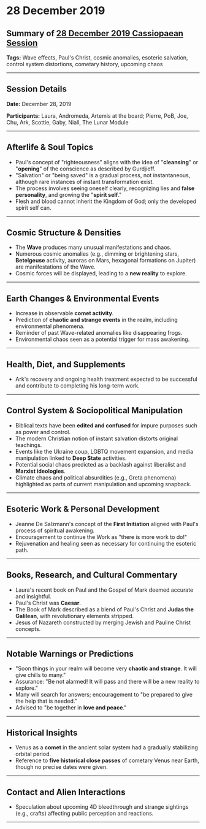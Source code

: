 # 28 December 2019

## Summary of [28 December 2019 Cassiopaean Session](https://cassiopaea.org/forum/threads/session-28-december-2019.48106/)

**Tags:** Wave effects, Paul's Christ, cosmic anomalies, esoteric salvation, control system distortions, cometary history, upcoming chaos

---


## Session Details

**Date:** December 28, 2019

**Participants:** Laura, Andromeda, Artemis at the board; Pierre, PoB, Joe, Chu, Ark, Scottie, Gaby, Niall, The Lunar Module

---


## Afterlife & Soul Topics

- Paul's concept of "righteousness" aligns with the idea of "**cleansing**" or "**opening**" of the conscience as described by Gurdjieff.
- "Salvation" or "being saved" is a gradual process, not instantaneous, although rare instances of instant transformation exist.
- The process involves seeing oneself clearly, recognizing lies and **false personality**, and growing the "**spirit self**."
- Flesh and blood cannot inherit the Kingdom of God; only the developed spirit self can.

---


## Cosmic Structure & Densities

- The **Wave** produces many unusual manifestations and chaos.
- Numerous cosmic anomalies (e.g., dimming or brightening stars, **Betelgeuse** activity, auroras on Mars, hexagonal formations on Jupiter) are manifestations of the Wave.
- Cosmic forces will be displayed, leading to a **new reality** to explore.

---


## Earth Changes & Environmental Events

- Increase in observable **comet activity**.
- Prediction of **chaotic and strange events** in the realm, including environmental phenomena.
- Reminder of past Wave-related anomalies like disappearing frogs.
- Environmental chaos seen as a potential trigger for mass awakening.

---


## Health, Diet, and Supplements

- Ark's recovery and ongoing health treatment expected to be successful and contribute to completing his long-term work.

---


## Control System & Sociopolitical Manipulation

- Biblical texts have been **edited and confused** for impure purposes such as power and control.
- The modern Christian notion of instant salvation distorts original teachings.
- Events like the Ukraine coup, LGBTQ movement expansion, and media manipulation linked to **Deep State** activities.
- Potential social chaos predicted as a backlash against liberalist and **Marxist ideologies**.
- Climate chaos and political absurdities (e.g., Greta phenomena) highlighted as parts of current manipulation and upcoming snapback.

---


## Esoteric Work & Personal Development

- Jeanne De Salzmann's concept of the **First Initiation** aligned with Paul's process of spiritual awakening.
- Encouragement to continue the Work as "there is more work to do!"
- Rejuvenation and healing seen as necessary for continuing the esoteric path.

---


## Books, Research, and Cultural Commentary

- Laura's recent book on Paul and the Gospel of Mark deemed accurate and insightful.
- Paul's Christ was **Caesar**.
- The Book of Mark described as a blend of Paul's Christ and **Judas the Galilean**, with revolutionary elements stripped.
- Jesus of Nazareth constructed by merging Jewish and Pauline Christ concepts.

---


## Notable Warnings or Predictions

- "Soon things in your realm will become very **chaotic and strange**. It will give chills to many."
- Assurance: "Be not alarmed! It will pass and there will be a new reality to explore."
- Many will search for answers; encouragement to "be prepared to give the help that is needed."
- Advised to "be together in **love and peace**."

---


## Historical Insights

- Venus as a **comet** in the ancient solar system had a gradually stabilizing orbital period.
- Reference to **five historical close passes** of cometary Venus near Earth, though no precise dates were given.
---
## Contact and Alien Interactions

- Speculation about upcoming 4D bleedthrough and strange sightings (e.g., crafts) affecting public perception and reactions.

---


